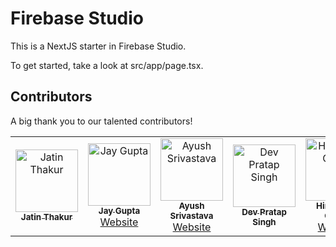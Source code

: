 # Firebase Studio

This is a NextJS starter in Firebase Studio.

To get started, take a look at src/app/page.tsx.

## Contributors

A big thank you to our talented contributors!

<table>
  <tr>
    <td align="center">
      <a href="https://github.com/jatinthakur19june-eng">
        <img src="https://github.com/jatinthakur19june-eng.png?size=100" width="100px;" alt="Jatin Thakur"/>
        <br />
        <sub><b>Jatin Thakur</b></sub>
      </a>
    </td>
    <td align="center">
      <a href="https://github.com/Jaygupta09">
        <img src="https://github.com/Jaygupta09.png?size=100" width="100px;" alt="Jay Gupta"/>
        <br />
        <sub><b>Jay Gupta</b></sub>
      </a>
      <br />
      <a href="https://www.linkedin.com/in/jay-gupta-197047309">Website</a>
    </td>
    <td align="center">
      <a href="https://github.com/ayusshs16">
        <img src="https://github.com/ayusshs16.png?size=100" width="100px;" alt="Ayush Srivastava"/>
        <br />
        <sub><b>Ayush Srivastava</b></sub>
      </a>
      <br />
      <a href="https://www.linkedin.com/in/ayusshsrivastava16/">Website</a>
    </td>
     <td align="center">
      <a href="https://github.com/dev-pratap-singh-byte">
        <img src="https://github.com/dev-pratap-singh-byte.png?size=100" width="100px;" alt="Dev Pratap Singh"/>
        <br />
        <sub><b>Dev Pratap Singh</b></sub>
      </a>
    </td>
     <td align="center">
      <a href="https://github.com/webdhimanshu">
        <img src="https://github.com/webdhimanshu.png?size=100" width="100px;" alt="Himanshu Gupta"/>
        <br />
        <sub><b>Himanshu Gupta</b></sub>
      </a>
      <br />
      <a href="https://www.linkedin.com/in/himanshu-guptaa29102004">Website</a>
    </td>
  </tr>
</table>

